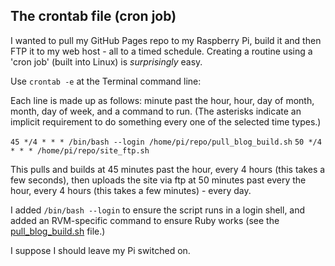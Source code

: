 ## The crontab file (cron job)

I wanted to pull my GitHub Pages repo to my Raspberry Pi, build it and then FTP it to my web host - all to a timed schedule.  Creating a routine using a 'cron job' (built into Linux) is *surprisingly* easy.

Use `crontab -e` at the Terminal command line:

Each line is made up as follows: minute past the hour, hour, day of month, month, day of week, and a command to run.  (The asterisks indicate an implicit requirement to do something every one of the selected time types.)

`45 */4 * * * /bin/bash --login /home/pi/repo/pull_blog_build.sh`
`50 */4 * * * /home/pi/repo/site_ftp.sh`

This pulls and builds at 45 minutes past the hour, every 4 hours (this takes a few seconds), then uploads the site via ftp at 50 minutes past every the hour, every 4 hours (this takes a few minutes) - every day.

I added `/bin/bash --login` to ensure the script runs in a login shell, and added an RVM-specific command to ensure Ruby works (see the [pull_blog_build.sh](pull_blog_build.sh) file.)

I suppose I should leave my Pi switched on.
